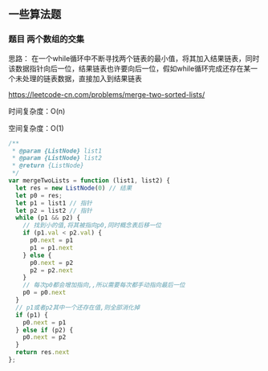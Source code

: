 ## 一些算法题

### 题目 两个数组的交集

思路： 在一个while循环中不断寻找两个链表的最小值，将其加入结果链表，同时该数据指针向后一位，结果链表也许要向后一位，假如while循环完成还存在某一个未处理的链表数据，直接加入到结果链表

https://leetcode-cn.com/problems/merge-two-sorted-lists/

时间复杂度：O(n)

空间复杂度：O(1)

```js
/**
 * @param {ListNode} list1
 * @param {ListNode} list2
 * @return {ListNode}
 */
var mergeTwoLists = function (list1, list2) {
  let res = new ListNode(0) // 结果
  let p0 = res;
  let p1 = list1 // 指针
  let p2 = list2 // 指针
  while (p1 && p2) {
    // 找到小的值,将其被指向p0,同时概念表后移一位
    if (p1.val < p2.val) {
      p0.next = p1
      p1 = p1.next
    } else {
      p0.next = p2
      p2 = p2.next
    }
    // 每次p0都会增加指向,,所以需要每次都手动指向最后一位
    p0 = p0.next
  }
  // p1或者p2其中一个还存在值,则全部消化掉
  if (p1) {
    p0.next = p1
  } else if (p2) {
    p0.next = p2
  }
  return res.next
};
```



